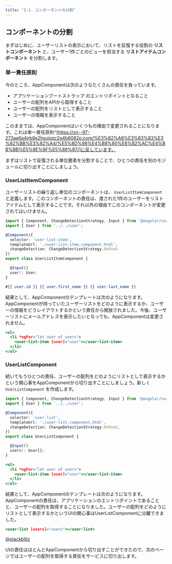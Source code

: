 ```yaml
---
title: "1-1. コンポーネントの分割"
---
```


## コンポーネントの分割

まずはじめに、ユーザーリストの表示において、リストを反復する役割の **リストコンポーネント** と、ユーザー1件ごとのビューを担当する **リストアイテムコンポーネント** を分割します。

### 単一責任原則

今のところ、AppComponentは次のようなたくさんの責任を負っています。

* アプリケーションブートストラップ のエントリポイントとなること 
* ユーザーの配列をAPIから取得すること
* ユーザーの配列をリストとして表示すること
* ユーザーの情報を表示すること

このままでは、AppComponentはいくつもの理由で変更されることになります。これは単一責任原則^[https://xn--97-273ae6a4irb6e2hsoiozc2g4b8082p.com/%E3%82%A8%E3%83%83%E3%82%BB%E3%82%A4/%E5%8D%98%E4%B8%80%E8%B2%AC%E4%BB%BB%E5%8E%9F%E5%89%87/]に反しています。

まずはリストで反復される単位要素を分割することで、ひとつの責任を別のモジュールに切り出すことにしましょう。

### UserListItemComponent

ユーザーリストの繰り返し単位のコンポーネントは、 `UserListItemComponent` と定義します。このコンポーネントの責任は、渡された1件のユーザーをリストアイテムとして表示することです。それ以外の理由でこのコンポーネントが変更されてはいけません。

```typescript:user-list-item.component.ts
import { Component, ChangeDetectionStrategy, Input } from '@angular/core';
import { User } from '../../user';

@Component({
  selector: 'user-list-item',
  templateUrl: './user-list-item.component.html',
  changeDetection: ChangeDetectionStrategy.OnPush
})
export class UserListItemComponent {

  @Input()
  user!: User;
}
```

```html:user-list-item.component.html
#{{ user.id }} {{ user.first_name }} {{ user.last_name }}
```


結果として、AppComponentのテンプレートは次のようになります。AppComponentが持っていたユーザーリストをどのように表示するか、ユーザーの情報をどうレイアウトするかという責任から開放されました。今後、ユーザーリストにメールアドレスを表示したいとなっても、AppComponentは変更されません。

```html:app.component.html
<ul>
  <li *ngFor="let user of users">
    <user-list-item [user]="user"></user-list-item>
  </li>
</ul>
```

### UserListComponent

続いてもうひとつの責任、ユーザーの配列をどのようにリストとして表示するかという関心事をAppComponentから切り出すことにしましょう。新しく `UserListComponent` を作成します。

```typescript:user-list.component.ts
import { Component, ChangeDetectionStrategy, Input } from '@angular/core';
import { User } from '../../user';

@Component({
  selector: 'user-list',
  templateUrl: './user-list.component.html',
  changeDetection: ChangeDetectionStrategy.OnPush,
})
export class UserListComponent {

  @Input()
  users!: User[];
}
```

```html:user-list.component.html
<ul>
  <li *ngFor="let user of users">
    <user-list-item [user]="user"></user-list-item>
  </li>
</ul>
```

結果として、AppComponentのテンプレートは次のようになります。AppComponentの責任は、アプリケーションのエントリポイントであることと、ユーザーの配列を取得することになりました。ユーザーの配列をどのようにリストとして表示するかというUIの関心事はUserListComponentに分離できました。

```html:app.component.html
<user-list [users]="users"></user-list>
```

@[stackblitz](https://stackblitz.com/edit/angular-brjyhu?embed=1&file=src%2Fapp%2Fapp.component.html)


UIの責任はほとんどAppComponentから切り出すことができたので、次のページではユーザーの配列を取得する責任をサービスに切り出します。
